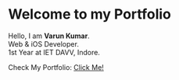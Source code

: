 # Welcome to my Portfolio

Hello, I am **Varun Kumar**.   
Web & iOS Developer.   
1st Year at IET DAVV, Indore.   

Check My Portfolio: [Click Me!](https://kmrvarun.is-a.dev/)
